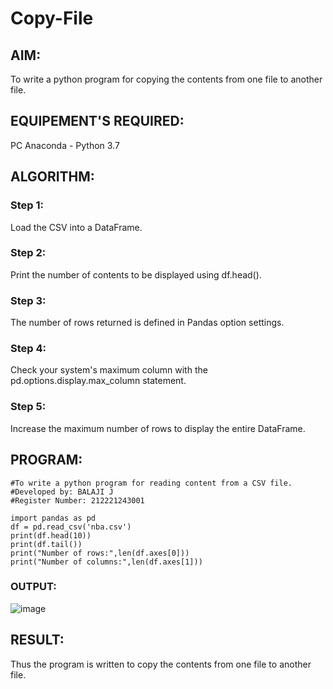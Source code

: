 # Copy-File
## AIM:
To write a python program for copying the contents from one file to another file.
## EQUIPEMENT'S REQUIRED: 
PC
Anaconda - Python 3.7
## ALGORITHM: 
### Step 1:
Load the CSV into a DataFrame.

### Step 2: 
 Print the number of contents to be displayed using df.head().


### Step 3: 
The number of rows returned is defined in Pandas option settings.

### Step 4:  
Check your system's maximum column with the pd.options.display.max_column statement.

### Step 5: 
Increase the maximum number of rows to display the entire DataFrame.

## PROGRAM:
`````
#To write a python program for reading content from a CSV file.
#Developed by: BALAJI J
#Register Number: 212221243001

import pandas as pd
df = pd.read_csv('nba.csv')
print(df.head(10))
print(df.tail())
print("Number of rows:",len(df.axes[0]))
print("Number of columns:",len(df.axes[1]))
```````

### OUTPUT:

![image](https://github.com/Balaji-Jothiramalingam/Copy-File/assets/114234865/f2370406-5c86-4f2b-9a73-810de48fa8b5)


## RESULT:
Thus the program is written to copy the contents from one file to another file.
